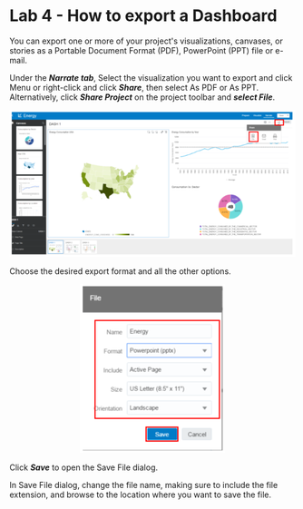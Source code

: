 # Lab 4 - How to export a Dashboard 

You can export one or more of your project's visualizations, canvases, or stories as a Portable Document Format (PDF), PowerPoint (PPT) file or e-mail.

Under the _**Narrate tab**_, Select the visualization you want to export and click Menu or right-click and click _**Share**_, then select As PDF or As PPT. Alternatively, click _**Share Project**_ on the project toolbar and _**select File**_. 

<div style="text-align:center"><img src="./images/lab4_image1.png" /></div>

Choose the desired export format and all the other options.

<div style="text-align:center"><img src="./images/lab4_image2.png" alt="image1" /></div>

Click _**Save**_ to open the Save File dialog.

In Save File dialog, change the file name, making sure to include the file extension, and browse to the location where you want to save the file.
